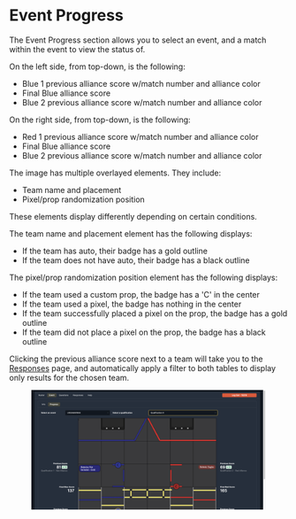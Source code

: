 # Event Progress

The Event Progress section allows you to select an event, and a match within the event to view the status of.&#x20;

On the left side, from top-down, is the following:

* Blue 1 previous alliance score w/match number and alliance color
* Final Blue alliance score
* Blue 2 previous alliance score w/match number and alliance color

On the right side, from top-down, is the following:

* Red 1 previous alliance score w/match number and alliance color
* Final Blue alliance score
* Blue 2 previous alliance score w/match number and alliance color

The image has multiple overlayed elements. They include:

* Team name and placement
* Pixel/prop randomization position

These elements display differently depending on certain conditions.

The team name and placement element has the following displays:

* If the team has auto, their badge has a gold outline
* If the team does not have auto, their badge has a black outline

The pixel/prop randomization position element has the following displays:

* If the team used a custom prop, the badge has a 'C' in the center
* If the team used a pixel, the badge has nothing in the center
* If the team successfully placed a pixel on the prop, the badge has a gold outline
* If the team did not place a pixel on the prop, the badge has a black outline

Clicking the previous alliance score next to a team will take you to the [Responses](responses.md) page, and automatically apply a filter to both tables to display only results for the chosen team.

<figure><img src="../.gitbook/assets/Event Progress" alt=""><figcaption></figcaption></figure>
